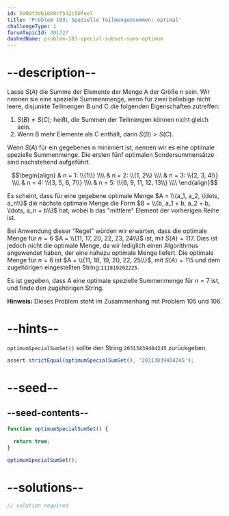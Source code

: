 ```yaml
---
id: 5900f3d61000cf542c50fee7
title: 'Problem 103: Spezielle Teilmengensummen: optimal'
challengeType: 1
forumTopicId: 301727
dashedName: problem-103-special-subset-sums-optimum
---
```


# --description--

Lasse $S(A)$ die Summe der Elemente der Menge A der Größe n sein. Wir nennen sie eine spezielle Summenmenge, wenn für zwei beliebige nicht leere, disjunkte Teilmengen B und C die folgenden Eigenschaften zutreffen:

1. $S(B) ≠ S(C)$; heißt, die Summen der Teilmengen können nicht gleich sein.
2. Wenn B mehr Elemente als C enthält, dann $S(B) > S(C)$.

Wenn $S(A)$ für ein gegebenes n minimiert ist, nennen wir es eine optimale spezielle Summenmenge. Die ersten fünf optimalen Sondersummensätze sind nachstehend aufgeführt.

$$\begin{align}   & n = 1: \\{1\\} \\\\
  & n = 2: \\{1, 2\\} \\\\   & n = 3: \\{2, 3, 4\\} \\\\
  & n = 4: \\{3, 5, 6, 7\\} \\\\   & n = 5: \\{6, 9, 11, 12, 13\\} \\\\
\end{align}$$

Es scheint, dass für eine gegebene optimale Menge $A = \\{a_1, a_2, \ldots, a_n\\}$ die nächste optimale Menge die Form $B = \\{b, a_1 + b, a_2 + b, \ldots, a_n + b\\}$ hat, wobei b das "mittlere" Element der vorherigen Reihe ist.

Bei Anwendung dieser "Regel" würden wir erwarten, dass die optimale Menge für $n = 6$ $A = \\{11, 17, 20, 22, 23, 24\\}$ ist, mit $S(A) = 117$. Dies ist jedoch nicht die optimale Menge, da wir lediglich einen Algorithmus angewendet haben, der eine nahezu optimale Menge liefert. Die optimale Menge für $n = 6$ ist $A = \\{11, 18, 19, 20, 22, 25\\}$, mit $S(A) = 115$ und dem zugehörigen eingestellten String:`111819202225`.

Es ist gegeben, dass A eine optimale spezielle Summenmenge für $n = 7$ ist, und finde den zugehörigen String.

**Hinweis:** Dieses Problem steht im Zusammenhang mit Problem 105 und 106.

# --hints--

`optimumSpecialSumSet()` sollte den String `20313839404245` zurückgeben.

```js
assert.strictEqual(optimumSpecialSumSet(), '20313839404245');
```

# --seed--

## --seed-contents--

```js
function optimumSpecialSumSet() {

  return true;
}

optimumSpecialSumSet();
```

# --solutions--

```js
// solution required
```
